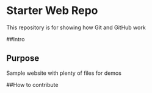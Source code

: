 # Starter Web Repo

This repository is for showing how Git and GitHub work

##Intro

## Purpose

Sample website with plenty of files for demos

##How to contribute